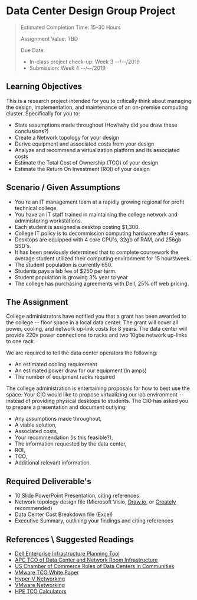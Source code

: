 # Data Center Design Group Project <!-- omit in toc -->

> Estimated Completion Time: 15-30 Hours
> 
> Assignment Value: TBD
> 
> Due Date: 
> - In-class project check-up: Week 3 --/--/2019
> - Submission: Week 4 --/--/2019

## Learning Objectives <!-- omit in toc -->

This is a research project intended for you to critically think about managing the design, implementation, and maintenance of an on-premise computing cluster. Specifically for you to:

- State assumptions made throughout (How\why did you draw these conclusions?)
- Create a Network topology for your design
- Derive equipment and associated costs from your design
- Analyze and recommend a virtualization platform and its associated costs
- Estimate the Total Cost of Ownership (TCO) of your design
- Estimate the Return On Investment (ROI) of your design

## Scenario / Given Assumptions

- You're an IT management team at a rapidly growing regional for profit technical college.
- You have an IT staff trained in maintaining the college network and administering workstations.
- Each student is assigned a desktop costing $1,300.
- College IT policy is to decommission computing hardware after 4 years.
- Desktops are equipped with 4 core CPU's, 32gb of RAM, and 256gb SSD's.
- It has been previously determined that to complete coursework the average student utilized their computing environment for 15 hours\week.
- The student population is currently 650.
- Students pays a lab fee of $250 per term.
- Student population is growing 3% year to year
- The college has purchasing agreements with Dell, 25% off web pricing.

## The Assignment

College administrators have notified you that a grant has been awarded to the college -- floor space in a local data center. The grant will cover all power, cooling, and network up-link costs for 8 years. The data center will provide 220v power connections to racks and two 10gbe network up-links to one rack.

We are required to tell the data center operators the following:

- An estimated cooling requirement
- An estimated power draw for our equipment (in amps)
- The number of equipment racks required

The college administration is entertaining proposals for how to best use the space. Your CIO would like to propose virtualizing our lab environment --instead of providing physical desktops to students. The CIO has asked you to prepare a presentation and document outlying:

- Any assumptions made throughout,
- A viable solution,
- Associated costs,
- Your recommendation (Is this feasible?),
- The information requested by the data center,
- ROI,
- TCO,
- Additional relevant information.

## Required Deliverable's

- 10 Slide PowerPoint Presentation, citing references
- Network topology design file (Microsoft Visio, [Draw.io](https://www.draw.io/), or [Creately](https://creately.com/) recommended)
- Data Center Cost Breakdown file (Excel)
- Executive Summary, outlining your findings and citing references

## References \ Suggested Readings

- [Dell Enterprise Infrastructure Planning Tool](http://dell-ui-eipt.azurewebsites.net/#/)
- [APC TCO of Data Center and Network Room Infrastructure](https://www.apc.com/salestools/CMRP-5T9PQG/CMRP-5T9PQG_R4_EN.pdf)
- [US Chamber of Commerce Roles of Data Centers in Communities](https://www.uschamber.com/sites/default/files/ctec_datacenterrpt_lowres.pdf)
- [VMware TCO White Paper](https://www.vmware.com/pdf/TCO.pdf)
- [Hyper-V Networking](https://docs.microsoft.com/en-us/windows-server/networking/sdn/technologies/hyper-v-network-virtualization/hyperv-network-virtualization-technical-details-windows-server)
- [VMware Networking](https://www.vmware.com/content/dam/digitalmarketing/vmware/en/pdf/techpaper/virtual_networking_concepts.pdf)
- [HPE TCO Calculators](https://www.hpe.com/us/en/solutions/tco-calculators.html)